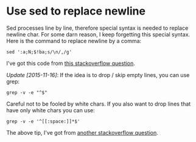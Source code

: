

# Use sed to replace newline

Sed processes line by line, therefore special syntax is needed to
replace newline char. For some darn reason, I keep forgetting this special
syntax. Here is the command to replace newline by a comma:

    sed ':a;N;$!ba;s/\n/,/g'

I've got this code from [this stackoverflow question](http://stackoverflow.com/questions/1251999/how-can-i-replace-a-newline-n-using-sed).


*Update [2015-11-16]*: If the idea is to drop / skip empty lines, you can use grep:

    grep -v -e "^$"

Careful not to be fooled by white chars. If you also want to drop lines that have
only white chars you can use:

    grep -v -e '^[[:space:]]*$'

The above tip, I've got from [another stackoverflow question](http://stackoverflow.com/questions/3432555/remove-blank-lines-with-grep).
